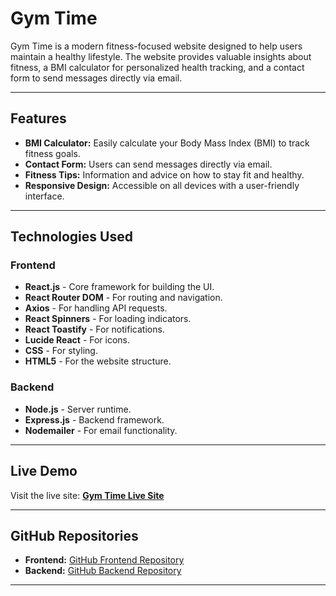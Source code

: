 # **Gym Time**

Gym Time is a modern fitness-focused website designed to help users maintain a healthy lifestyle. The website provides valuable insights about fitness, a BMI calculator for personalized health tracking, and a contact form to send messages directly via email.

---

## **Features**

- **BMI Calculator:** Easily calculate your Body Mass Index (BMI) to track fitness goals.
- **Contact Form:** Users can send messages directly via email.
- **Fitness Tips:** Information and advice on how to stay fit and healthy.
- **Responsive Design:** Accessible on all devices with a user-friendly interface.

---

## **Technologies Used**

### **Frontend**
- **React.js** - Core framework for building the UI.
- **React Router DOM** - For routing and navigation.
- **Axios** - For handling API requests.
- **React Spinners** - For loading indicators.
- **React Toastify** - For notifications.
- **Lucide React** - For icons.
- **CSS** - For styling.
- **HTML5** - For the website structure.

### **Backend**
- **Node.js** - Server runtime.
- **Express.js** - Backend framework.
- **Nodemailer** - For email functionality.

---

## **Live Demo**

Visit the live site: **[Gym Time Live Site](https://gym-life-font-end.vercel.app/)**

---

## **GitHub Repositories**

- **Frontend:** [GitHub Frontend Repository](https://github.com/saagor16/Gym-Life-FontEnd)
- **Backend:** [GitHub Backend Repository](https://github.com/saagor16/Gym-Life-BackEnd-)

---
